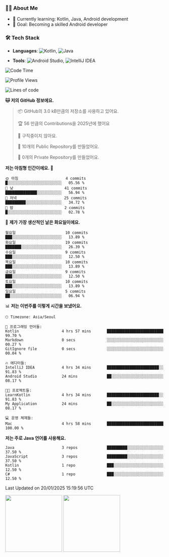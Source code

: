 ### 👨‍💻 About Me
- 🌱 Currently learning: Kotlin, Java, Android development
- 🎯 Goal: Becoming a skilled Android developer

### 🛠 Tech Stack
- **Languages**: ![Kotlin](https://img.shields.io/badge/Kotlin-0095D5?style=flat-square&logo=kotlin&logoColor=white), 
![Java](https://img.shields.io/badge/Java-007396?style=flat-square&logo=coffeescript&logoColor=white)

- **Tools**:
![Android Studio](https://img.shields.io/badge/Android%20Studio-3DDC84?style=flat-square&logo=android-studio&logoColor=white), 
![IntelliJ IDEA](https://img.shields.io/badge/IntelliJ%20IDEA-000000?style=flat-square&logo=intellij-idea&logoColor=white)

<!--START_SECTION:waka-->
![Code Time](http://img.shields.io/badge/Code%20Time-4%20hrs%2058%20mins-blue)

![Profile Views](http://img.shields.io/badge/Profile%20Views-222-blue)

![Lines of code](https://img.shields.io/badge/%EC%A0%80%EB%8A%94%20%EC%97%AC%ED%83%9C%EA%B9%8C%EC%A7%80%20-64.3%20thousand%20%EC%A4%84%EC%9D%98%20%EC%BD%94%EB%93%9C%EB%A5%BC%20%EC%9E%91%EC%84%B1%ED%96%88%EC%96%B4%EC%9A%94.-blue)

**🐱 저의 GitHub 정보에요.** 

> 📦 GitHub의 3.0 kB만큼의 저장소를 사용하고 있어요. 
 > 
> 🏆 56 만큼의 Contributions을 2025년에 했어요
 > 
> 🚫 구직중이지 않아요.
 > 
> 📜 10개의 Public Repository를 만들었어요. 
 > 
> 🔑 0개의 Private Repository를 만들었어요. 
 > 
**저는 아침형 인간이에요. 🐤** 

```text
🌞 아침                     4 commits           █░░░░░░░░░░░░░░░░░░░░░░░░   05.56 % 
🌆 낮　                     41 commits          ██████████████░░░░░░░░░░░   56.94 % 
🌃 저녁                     25 commits          █████████░░░░░░░░░░░░░░░░   34.72 % 
🌙 밤　                     2 commits           █░░░░░░░░░░░░░░░░░░░░░░░░   02.78 % 
```
📅 **제가 가장 생산적인 날은 화요일이에요.** 

```text
월요일                      10 commits          ███░░░░░░░░░░░░░░░░░░░░░░   13.89 % 
화요일                      19 commits          ███████░░░░░░░░░░░░░░░░░░   26.39 % 
수요일                      9 commits           ███░░░░░░░░░░░░░░░░░░░░░░   12.50 % 
목요일                      10 commits          ███░░░░░░░░░░░░░░░░░░░░░░   13.89 % 
금요일                      9 commits           ███░░░░░░░░░░░░░░░░░░░░░░   12.50 % 
토요일                      10 commits          ███░░░░░░░░░░░░░░░░░░░░░░   13.89 % 
일요일                      5 commits           ██░░░░░░░░░░░░░░░░░░░░░░░   06.94 % 
```


📊 **저는 이번주를 이렇게 시간을 보냈어요.** 

```text
🕑︎ Timezone: Asia/Seoul

💬 프로그래밍 언어들: 
Kotlin                   4 hrs 57 mins       █████████████████████████   99.70 % 
Markdown                 0 secs              ░░░░░░░░░░░░░░░░░░░░░░░░░   00.27 % 
GitIgnore file           0 secs              ░░░░░░░░░░░░░░░░░░░░░░░░░   00.04 % 

🔥 에디터들: 
IntelliJ IDEA            4 hrs 34 mins       ███████████████████████░░   91.83 % 
Android Studio           24 mins             ██░░░░░░░░░░░░░░░░░░░░░░░   08.17 % 

🐱‍💻 프로젝트들: 
LearnKotlin              4 hrs 34 mins       ███████████████████████░░   91.83 % 
My Application           24 mins             ██░░░░░░░░░░░░░░░░░░░░░░░   08.17 % 

💻 운영 체제들: 
Mac                      4 hrs 58 mins       █████████████████████████   100.00 % 
```

**저는 주로 Java 언어를 사용해요.** 

```text
Java                     3 repos             █████████░░░░░░░░░░░░░░░░   37.50 % 
JavaScript               3 repos             █████████░░░░░░░░░░░░░░░░   37.50 % 
Kotlin                   1 repo              ███░░░░░░░░░░░░░░░░░░░░░░   12.50 % 
C#                       1 repo              ███░░░░░░░░░░░░░░░░░░░░░░   12.50 % 
```




 Last Updated on 20/01/2025 15:19:56 UTC
<!--END_SECTION:waka-->

<p>
  <img height="180em" src="https://github-readme-stats.vercel.app/api?username=JongHyun070105&show_icons=true&include_all_commits=true&bg_color=0d1117&title_color=ffffff&text_color=c9d1d9&icon_color=79ff97">
  <img height="180em" src="https://github-readme-stats.vercel.app/api/top-langs/?username=JongHyun070105&layout=compact&langs_count=4&bg_color=0d1117&title_color=ffffff&text_color=c9d1d9&hide=php">
</p>
